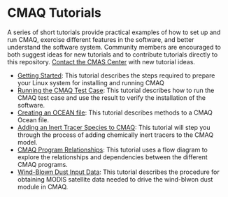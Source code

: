 CMAQ Tutorials
==============

A series of short tutorials provide practical examples of how to set up and run CMAQ, exercise different features in the software, and better understand the software system. Community members are encouraged to both suggest ideas for new tutorials and to contribute tutorials directly to this repository. [Contact the CMAS Center](cmas@unc.edu) with new tutorial ideas.

- [Getting Started](CMAQ_GettingStarted.md): This tutorial describes the steps required to prepare your Linux system for installing and running CMAQ
- [Running the CMAQ Test Case](CMAQ_Benchmark.md): This tutorial describes how to run the CMAQ test case and use the result to verify the installation of the software.
- [Creating an OCEAN file](CMAQ_OceanFile.md): This tutorial describes methods to a CMAQ Ocean file.
- [Adding an Inert Tracer Species to CMAQ](CMAQ_Tracers.md): This tutorial will step you through the process of adding chemically inert tracers to the CMAQ model.  
- [CMAQ Program Relationships](CMAQ_ProgramFlows.md): This tutorial uses a flow diagram to explore the relationships and dependencies between the different CMAQ programs.    
- [Wind-Blown Dust Input Data](CMAQ_DustInput.md): This tutorial describes the procedure for obtaining MODIS satellite data needed to drive the wind-blwon dust module in CMAQ.  

